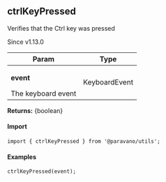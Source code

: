<h2>ctrlKeyPressed</h2>
<p>Verifies that the Ctrl key was pressed</p>
<p>Since v1.13.0</p>
<table>
      <thead>
      <tr>
        <th>Param</th>
        <th>Type</th></tr>
      </thead>
      <tbody><tr><td><p><b>event</b></p>The keyboard event</td><td>KeyboardEvent</td></tr></tbody>
    </table><p><b>Returns:</b> {boolean}</p>
<h4>Import</h4>

```
import { ctrlKeyPressed } from '@paravano/utils';
```

  <h4>Examples</h4>




```
ctrlKeyPressed(event);
```

